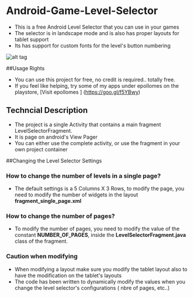 # Android-Game-Level-Selector
* This is a free Android Level Selector that you can use in your games
* The selector is in landscape mode and is also has proper layouts for tablet support
* Its has support for custom fonts for the level's button numbering

![alt tag](https://github.com/erahal/Android-Game-Level-Selector/blob/master/GenericLevelSelector/levelSelector.gif)


##Usage Rights
* You can use this project for free, no credit is required.. totally free.
* If you feel like helping, try some of my apps under epollomes on the playstore, [Visit epollomes ] (https://goo.gl/f5YBwy)

## Techncial Description
* The project is a single Activity that contains a main fragment LevelSelectorFragment.
* It is page on android's View Pager
* You can either use the complete activity, or use the fragment in your own project container

##Changing the Level Selector Settings
### How to change the number of levels in a single page? 
* The default settings is a 5 Columns X 3 Rows, to modify the page, you need to modify the number of widgets in the layout **fragment_single_page.xml**

### How to change the number of pages?
* To modify the number of pages, you need to modify the value of the constant **NUMBER_OF_PAGES**, inside the **LevelSelectorFragment.java** class of the fragment.

### Caution when modifying
* When modifying a layout make sure you modify the tablet layout also to have the modification on the tablet's layouts
* The code has been written to dynamically modify the values when you change the level selector's configurations ( nbre of pages, etc..)

